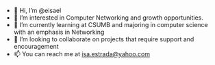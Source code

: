 - 👋 Hi, I’m @eisael
- 👀 I’m interested in Computer Networking and growth opportunities.
- 🌱 I’m currently learning at CSUMB and majoring in computer science with an emphasis in Networking
- 💞️ I’m looking to collaborate on projects that require support and encouragement
- 📫 You can reach me at isa.estrada@yahoo.com

<!---
eisael/eisael is a ✨ special ✨ repository because its `README.md` (this file) appears on your GitHub profile.
You can click the Preview link to take a look at your changes.
--->
